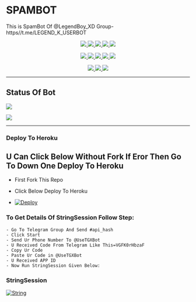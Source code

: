 # SPAMBOT
This is SpamBot Of @LegendBoy_XD Group- https//t.me/LEGEND_K_USERBOT

<p align="center">
<a href="https://github.com/LEGEND-AI/SPAMBOT" alt="GitHub closed issues"> <img src="https://img.shields.io/github/issues-closed-raw/LEGEND-AI/SPAMBOT?style=flat&logo=github&color=success" /> </a>
<a href="https://github.com/LEGEND-AI/SPAMBOT/graphs/contributors" alt="GitHub contributors"> <img src="https://img.shields.io/github/contributors/LEGEND-AI/SPAMBOT?style=flat&logo=github" /> </a>
<a href="https://github.com/LEGEND-AI/SPAMBOT/network/members" alt="GitHub forks"> <img src="https://img.shields.io/github/forks/LEGEND-AI/SPAMBOT?label=Forks&logo=github" /> </a>
<a href="https://github.com/LEGEND-AI/SPAMBOT" alt="GitHub closed pull requests"> <img src="https://img.shields.io/github/issues-pr-closed-raw/LEGEND-AI/SPAMBOT?color=success" /> </a>
<a href="https://github.com/LEGEND-AI/SPAMBOT" alt="GitHub issues"> <img src="https://img.shields.io/github/issues-raw/LEGEND-AI/SPAMBOT?style=flat&logo=github&color=yellow" /> </a>
</p>
<p align="center">
<a href="https://github.com/LEGEND-AI/SPAMBOT" alt="GitHub release (latest by date including pre-releases)"> <img src="https://img.shields.io/github/v/release/LEGEND-AI/SPAMBOT?include_prereleases?style=flat&logo=github" /> </a>
<a href="https://www.python.org/" alt="made-with-python"> <img src="https://img.shields.io/badge/Made%20with-Python-1f425f.svg?style=flat&logo=python&color=blue" /> </a>
<a href="https://github.com/LEGEND-AI/SPAMBOT" alt="Docker!"> <img src="https://aleen42.github.io/badges/src/docker.svg" /> </a>
<a href="https://github.com/LEGEND-AI/SPAMBOT" alt="GitHub repo size"> <img src="https://img.shields.io/github/repo-size/LEGEND-AI/SPAMBOT" /> </a>
<a href="https://github.com/LEGEND-AI/SPAMBOT/blob/master/LICENSE" alt="GPLv3 license"> <img src="https://img.shields.io/badge/License-GPLv3-blue.svg" /> </a>
</p>
<p align="center">
<a href="https://t.me/Legend_Userbot" alt="Telegram!"> <img src="https://aleen42.github.io/badges/src/telegram.svg" /> </a>
<a href="https://github.com/LEGEND-AI/SPAMBOT/graphs/commit-activity" alt="Maintenance"> <img src="https://img.shields.io/badge/Maintained%3F-yes-green.svg" /> </a>
<a href="https://makeapullrequest.com" alt="PRs Welcome"> <img src="https://img.shields.io/badge/PRs-welcome-brightgreen.svg?style=flat-square" /> </a>
</p>

------------
## Status Of Bot 

<p align="left">
    <a href="https://github.com/LEGEND-AI/SPAMBOT/network/members"><img src="https://img.shields.io/github/forks/LEGEND-AI/SPAMBOT?label=Forks&logoColor=Black&style=social"></a><p align="left"><a href="https://github.com/LEGEND-AI/SPAMBOT/stargazers"><img src="https://img.shields.io/github/stars/LEGEND-AI/SPAMBOT?logoColor=Blue&style=social"></a><p align="left"><a href="https://github.com/LEGEND-AI/SPAMBOT"></a><p align="left"><a href="https://github.com/LEGEND-AI/SPAMBOT?"></a>



------------
<h3> Deploy To Heroku </h3>

## U Can Click Below Without Fork If Eror Then Go To Down One Deploy To Heroku


- First Fork This Repo

- Click Below Deploy To Heroku

- [![Deploy](https://www.herokucdn.com/deploy/button.svg)](https://heroku.com/deploy)


### To Get Details Of StringSession Follow Step: 

    - Go To Telegram Group And Send #api_hash
    - Click Start
    - Send Ur Phone Number To @UseTGXBot
    - U Received Code From Telegram Like This=VGFK0rHbzaF
    - Copy Ur Code
    - Paste Ur Code in @UseTGXBot
    - U Received APP ID
    - Now Run StringSession Given Below:
   

### StringSession

[![String](https://telegra.ph/file/f13f61a635735dfdf0457.jpg)](https://replit.com/@KrishnaJaiswal1/SPAMBOT#main.py) 
